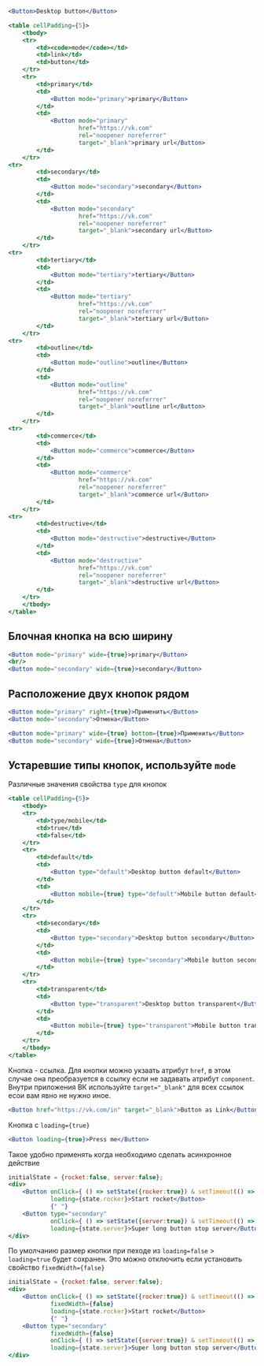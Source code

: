 ```jsx
<Button>Desktop button</Button>
```

```jsx
<table cellPadding={5}>
    <tbody>
    <tr>
        <td><code>mode</code></td>
        <td>link</td>
        <td>button</td>
    </tr>
    <tr>
        <td>primary</td>
        <td>
            <Button mode="primary">primary</Button>
        </td>
        <td>
            <Button mode="primary" 
                    href="https://vk.com"
                    rel="noopener noreferrer"
                    target="_blank">primary url</Button>
        </td>
    </tr>
<tr>
        <td>secondary</td>
        <td>
            <Button mode="secondary">secondary</Button>
        </td>
        <td>
            <Button mode="secondary" 
                    href="https://vk.com"
                    rel="noopener noreferrer"
                    target="_blank">secondary url</Button>
        </td>
    </tr>
<tr>
        <td>tertiary</td>
        <td>
            <Button mode="tertiary">tertiary</Button>
        </td>
        <td>
            <Button mode="tertiary" 
                    href="https://vk.com"
                    rel="noopener noreferrer"
                    target="_blank">tertiary url</Button>
        </td>
    </tr>
<tr>
        <td>outline</td>
        <td>
            <Button mode="outline">outline</Button>
        </td>
        <td>
            <Button mode="outline" 
                    href="https://vk.com"
                    rel="noopener noreferrer"
                    target="_blank">outline url</Button>
        </td>
    </tr>
<tr>
        <td>commerce</td>
        <td>
            <Button mode="commerce">commerce</Button>
        </td>
        <td>
            <Button mode="commerce" 
                    href="https://vk.com"
                    rel="noopener noreferrer"
                    target="_blank">commerce url</Button>
        </td>
    </tr>
<tr>
        <td>destructive</td>
        <td>
            <Button mode="destructive">destructive</Button>
        </td>
        <td>
            <Button mode="destructive" 
                    href="https://vk.com"
                    rel="noopener noreferrer"
                    target="_blank">destructive url</Button>
        </td>
    </tr>
    </tbody>
</table>
```

## Блочная кнопка на всю ширину
```jsx
<Button mode="primary" wide={true}>primary</Button>
<br/>
<Button mode="secondary" wide={true}>secondary</Button>
```

## Расположение двух кнопок рядом
```jsx
<Button mode="primary" right={true}>Применить</Button>
<Button mode="secondary">Отмена</Button>
```

```jsx
<Button mode="primary" wide={true} bottom={true}>Применить</Button>
<Button mode="secondary" wide={true}>Отмена</Button>
```


## Устаревшие типы кнопок, используйте ```mode```
Различные значения свойства ```type``` для кнопок

```jsx
<table cellPadding={5}>
    <tbody>
    <tr>
        <td>type/mobile</td>
        <td>true</td>
        <td>false</td>
    </tr>
    <tr>
        <td>default</td>
        <td>
            <Button type="default">Desktop button default</Button>
        </td>
        <td>
            <Button mobile={true} type="default">Mobile button default</Button>
        </td>
    </tr>
    <tr>
        <td>secondary</td>
        <td>
            <Button type="secondary">Desktop button secondary</Button>
        </td>
        <td>
            <Button mobile={true} type="secondary">Mobile button secondary</Button>
        </td>
    </tr>
    <tr>
        <td>transparent</td>
        <td>
            <Button type="transparent">Desktop button transparent</Button>
        </td>
        <td>
            <Button mobile={true} type="transparent">Mobile button transparent</Button>
        </td>
    </tr>
    </tbody>
</table>
```

Кнопка - ссылка.
Для кнопки можно укзаать атрибут ```href```, в этом случае она преобразуется в ссылку если не задавать атрибут ```component```.
Внутри приложения ВК используйте ```target="_blank"``` для всех ссылок есои вам явно не нужно иное.

```jsx
<Button href="https://vk.com/in" target="_blank">Button as Link</Button>
```

Кнопка с ```loading={true}```

```jsx 
<Button loading={true}>Press me</Button>
```

Такое удобно применять когда необходимо сделать асинхронное действие

```jsx
initialState = {rocket:false, server:false};
<div>
    <Button onClick={ () => setState({rocker:true}) & setTimeout(() => setState({rocker:false}), 2000) } 
            loading={state.rocker}>Start rocket</Button>
            {" "}
    <Button type="secondary" 
            onClick={ () => setState({server:true}) & setTimeout(() => setState({server:false}), 2000) } 
            loading={state.server}>Super long button stop server</Button>
</div>
```

По умолчанию размер кнопки при пеходе из ```loading=false``` > ```loading=true``` будет сохранен. 
Это можно отключить если установить свойство ```fixedWidth={false}```

```jsx
initialState = {rocket:false, server:false};
<div>
    <Button onClick={ () => setState({rocker:true}) & setTimeout(() => setState({rocker:false}), 2000) } 
            fixedWidth={false}
            loading={state.rocker}>Start rocket</Button>
            {" "}
    <Button type="secondary" 
            fixedWidth={false}
            onClick={ () => setState({server:true}) & setTimeout(() => setState({server:false}), 2000) } 
            loading={state.server}>Super long button stop server</Button>
</div>
```